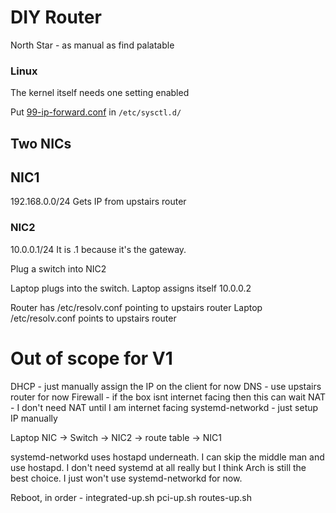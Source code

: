 # DIY Router

North Star - as manual as find palatable


### Linux
The kernel itself needs one setting enabled

Put [99-ip-forward.conf](99-ip-forward.conf) in `/etc/sysctl.d/`

## Two NICs

## NIC1
192.168.0.0/24
Gets IP from upstairs router
### NIC2
10.0.0.1/24
It is .1 because it's the gateway.

Plug a switch into NIC2

Laptop plugs into the switch. Laptop assigns itself 10.0.0.2

Router has /etc/resolv.conf pointing to upstairs router
Laptop /etc/resolv.conf points to upstairs router




# Out of scope for V1
DHCP - just manually assign the IP on the client for now
DNS - use upstairs router for now
Firewall - if the box isnt internet facing then this can wait
NAT - I don't need NAT until I am internet facing
systemd-networkd - just setup IP manually



Laptop NIC -> Switch -> NIC2 -> route table -> NIC1

systemd-networkd uses hostapd underneath. I can skip the middle man and use hostapd. I don't need systemd at all really but I think Arch is still the best choice. I just won't use systemd-networkd for now.

Reboot, in order -
integrated-up.sh
pci-up.sh
routes-up.sh
